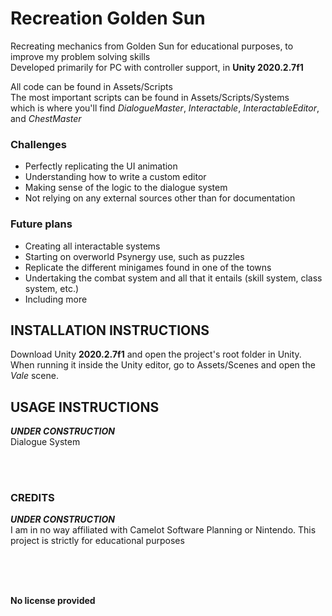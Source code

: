 # Recreation Golden Sun
Recreating mechanics from Golden Sun for educational purposes, to improve my problem solving skills
</br>
Developed primarily for PC with controller support, in **Unity 2020.2.7f1**

All code can be found in Assets/Scripts
</br>
The most important scripts can be found in Assets/Scripts/Systems
</br>
which is where you'll find *DialogueMaster*, *Interactable*, *InteractableEditor*, and *ChestMaster*

### Challenges
* Perfectly replicating the UI animation
* Understanding how to write a custom editor
* Making sense of the logic to the dialogue system
* Not relying on any external sources other than for documentation

### Future plans
* Creating all interactable systems
* Starting on overworld Psynergy use, such as puzzles 
* Replicate the different minigames found in one of the towns
* Undertaking the combat system and all that it entails (skill system, class system, etc.)
* Including more

## INSTALLATION INSTRUCTIONS
Download Unity **2020.2.7f1** and open the project's root folder in Unity.
</br>
When running it inside the Unity editor, go to Assets/Scenes and open the *Vale* scene.

## USAGE INSTRUCTIONS
**_UNDER CONSTRUCTION_**
</br>
Dialogue System

</br>
</br>

### CREDITS
**_UNDER CONSTRUCTION_**
</br>
I am in no way affiliated with Camelot Software Planning or Nintendo. This project is strictly for educational purposes

</br>
</br>
</br>

**No license provided**
